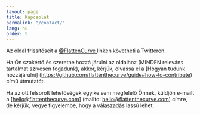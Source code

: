 ```yaml
---
layout: page
title: Kapcsolat
permalink: "/contact/"
lang: hu
order: 5
---
```

Az oldal frissítéseit a <a href="https://www.twitter.com/flattencurve"> @FlattenCurve </a> linken követheti a Twitteren. 

 Ha Ön szakértő és szeretne hozzá járulni az oldalhoz (MINDEN releváns tartalmat szívesen fogadunk), akkor, kérjük, olvassa el a [Hogyan tudunk hozzájárulni] (https://github.com/flattenthecurve/guide#how-to-contribute) című útmutatót. 

 Ha az ott felsorolt lehetőségek egyike sem megfelelő Önnek, küldjön e-mailt a [hello@flattenthecurve.com] (mailto: hello@flattenthecurve.com) címre, de kérjük, vegye figyelembe, hogy a válaszadás lassú lehet.
